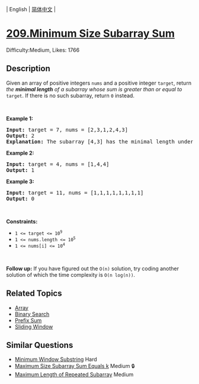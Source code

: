 
| English | [简体中文](README.md) |

# [209.Minimum Size Subarray Sum](https://leetcode.com/problems/minimum-size-subarray-sum/)
Difficulty:Medium, Likes: 1766

## Description

<p>Given an array of positive integers <code>nums</code> and a positive integer <code>target</code>, return <em>the <strong>minimal length</strong> of a </em><span data-keyword="subarray-nonempty"><em>subarray</em></span><em> whose sum is greater than or equal to</em> <code>target</code>. If there is no such subarray, return <code>0</code> instead.</p>

<p>&nbsp;</p>
<p><strong class="example">Example 1:</strong></p>

<pre>
<strong>Input:</strong> target = 7, nums = [2,3,1,2,4,3]
<strong>Output:</strong> 2
<strong>Explanation:</strong> The subarray [4,3] has the minimal length under the problem constraint.
</pre>

<p><strong class="example">Example 2:</strong></p>

<pre>
<strong>Input:</strong> target = 4, nums = [1,4,4]
<strong>Output:</strong> 1
</pre>

<p><strong class="example">Example 3:</strong></p>

<pre>
<strong>Input:</strong> target = 11, nums = [1,1,1,1,1,1,1,1]
<strong>Output:</strong> 0
</pre>

<p>&nbsp;</p>
<p><strong>Constraints:</strong></p>

<ul>
	<li><code>1 &lt;= target &lt;= 10<sup>9</sup></code></li>
	<li><code>1 &lt;= nums.length &lt;= 10<sup>5</sup></code></li>
	<li><code>1 &lt;= nums[i] &lt;= 10<sup>4</sup></code></li>
</ul>

<p>&nbsp;</p>
<strong>Follow up:</strong> If you have figured out the <code>O(n)</code> solution, try coding another solution of which the time complexity is <code>O(n log(n))</code>.

## Related Topics

- [Array](https://leetcode-cn.com/tag/array/)
- [Binary Search](https://leetcode-cn.com/tag/binary-search/)
- [Prefix Sum](https://leetcode-cn.com/tag/prefix-sum/)
- [Sliding Window](https://leetcode-cn.com/tag/sliding-window/)

## Similar Questions

- [Minimum Window Substring](../minimum-window-substring/README.md) Hard 
- [Maximum Size Subarray Sum Equals k](../maximum-size-subarray-sum-equals-k/README.md) Medium 🔒
- [Maximum Length of Repeated Subarray](../maximum-length-of-repeated-subarray/README.md) Medium 
